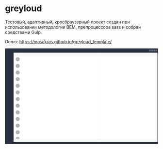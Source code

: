 # greyloud

Тестовый, адаптивный, кросбраузерный проект создан при использовании методологии BEM, препроцессора sass и собран средствами Gulp.

Demo: https://masakras.github.io/greyloud_template/

![logo](https://github.com/masakras/greyloud/blob/master/site_full.PNG)
